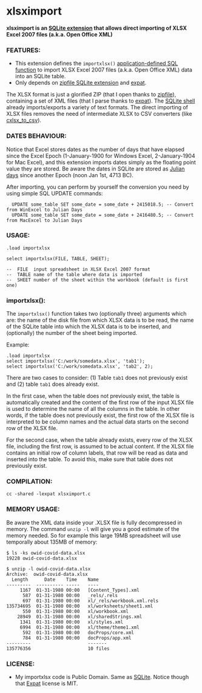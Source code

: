 # xlsximport
**xlsximport is an [SQLite extension](https://sqlite.org/loadext.html) that allows direct importing of XLSX Excel 2007 files (a.k.a. Open Office XML)**

### FEATURES:
* This extension defines the `importxlsx()` [application-defined SQL function](https://sqlite.org/appfunc.html) to import XLSX Excel 2007 files (a.k.a. Open Office XML) data into an SQLite table. 
* Only depends on [zipfile SQLite extension](https://www.sqlite.org/zipfile.html) and [expat](http://expat.sourceforge.net/).

The XLSX format is just a glorified ZIP (that I open thanks to [zipfile](https://www.sqlite.org/zipfile.html)), containing a set of XML files (that I parse thanks to [expat](http://expat.sourceforge.net/)). The [SQLite shell](https://www.sqlite.org/cli.html) already imports/exports a variety of text formats.
The direct importing of XLSX files removes the need of intermediate XLSX to CSV converters (like [cxlsx_to_csv](https://github.com/vpaesa/cxlsx_to_csv)).

### DATES BEHAVIOUR:
Notice that Excel stores dates as the number of days that have elapsed since the Excel Epoch (1-January-1900 for Windows Excel, 2-January-1904 for Mac Excel), and this extension imports dates simply as the floating point value they are stored. Be aware the dates in SQLite are stored as [Julian days](https://en.wikipedia.org/wiki/Julian_date) since another Epoch (noon Jan 1st, 4713 BC).

After importing, you can perform by yourself the conversion you need by using simple SQL UPDATE commands: 
```
  UPDATE some_table SET some_date = some_date + 2415018.5; -- Convert from WinExcel to Julian Days
  UPDATE some_table SET some_date = some_date + 2416480.5; -- Convert from MacExcel to Julian Days
```

### USAGE:
```
.load importxlsx

select importxlsx(FILE, TABLE, SHEET);

--  FILE  input spreadsheet in XLSX Excel 2007 format
--  TABLE name of the table where data is imported
--  SHEET number of the sheet within the workbook (default is first one)
```
### importxlsx():

The `importxlsx()` function takes two (optionally three) arguments which are: the name of the disk file from which XLSX data is to be read, the name of the SQLite table into which the XLSX data is to be inserted, and (optionally) the number of the sheet being imported.

Example:
```
.load importxlsx
select importxlsx('C:/work/somedata.xlsx', 'tab1');
select importxlsx('C:/work/somedata.xlsx', 'tab2', 2);
```
There are two cases to consider: (1) Table `tab1` does not previously exist and (2) table `tab1` does already exist.

In the first case, when the table does not previously exist, the table is automatically created and the content of the first row of the input XLSX file is used to determine the name of all the columns in the table. In other words, if the table does not previously exist, the first row of the XLSX file is interpreted to be column names and the actual data starts on the second row of the XLSX file.

For the second case, when the table already exists, every row of the XLSX file, including the first row, is assumed to be actual content. If the XLSX file contains an initial row of column labels, that row will be read as data and inserted into the table. To avoid this, make sure that table does not previously exist.

### COMPILATION:
`cc -shared -lexpat xlsximport.c`

### MEMORY USAGE:
Be aware the XML data inside your .XLSX file is fully decompressed in memory. The command `unzip -l` will give you a good estimate of the memory needed.
So for example this large 19MB spreadsheet will use temporally about 135MB of memory:
```
$ ls -ks owid-covid-data.xlsx
19228 owid-covid-data.xlsx

$ unzip -l owid-covid-data.xlsx
Archive:  owid-covid-data.xlsx
  Length      Date    Time    Name
---------  ---------- -----   ----
     1167  01-31-1980 00:00   [Content_Types].xml
      587  01-31-1980 00:00   _rels/.rels
      697  01-31-1980 00:00   xl/_rels/workbook.xml.rels
135734695  01-31-1980 00:00   xl/worksheets/sheet1.xml
      550  01-31-1980 00:00   xl/workbook.xml
    28949  01-31-1980 00:00   xl/sharedStrings.xml
     1341  01-31-1980 00:00   xl/styles.xml
     6994  01-31-1980 00:00   xl/theme/theme1.xml
      592  01-31-1980 00:00   docProps/core.xml
      784  01-31-1980 00:00   docProps/app.xml
---------                     -------
135776356                     10 files
```

### LICENSE:
* My importxlsx code is Public Domain. Same as [SQLite](https://www.sqlite.org/). Notice though that [Expat](http://expat.sourceforge.net/) license is MIT.
